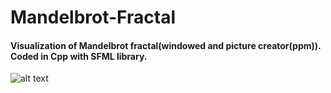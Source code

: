 # Mandelbrot-Fractal
#### Visualization of Mandelbrot fractal(windowed and picture creator(ppm)). Coded in Cpp with SFML library.
![alt text](https://github.com/ArthurSenpaii/Mandelbrot-Fractal/blob/Threading/Mandelbrot.png)

